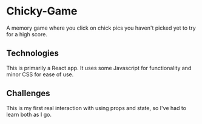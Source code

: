 # Chicky-Game
A memory game where you click on chick pics you haven't picked yet to try for a high score.

## Technologies
This is primarily a React app.  It uses some Javascript for functionality and minor CSS for ease of use.

## Challenges
This is my first real interaction with using props and state, so I've had to learn both as I go.